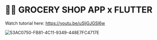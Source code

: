 # 🥑📱 GROCERY SHOP APP x FLUTTER

Watch tutorial here: https://youtu.be/uSljGJGSl6w

![53AC0750-FB81-4C11-9349-448E7FC4717E](https://user-images.githubusercontent.com/29016489/202695738-b37d8ffe-a2c7-41fb-9719-b032bb1ab8c4.JPG)
